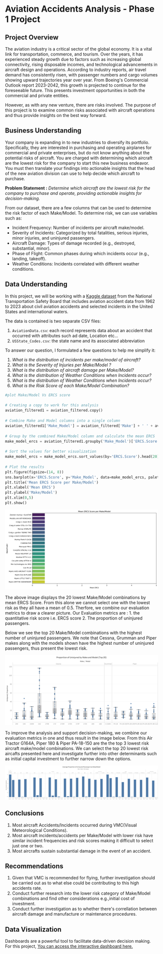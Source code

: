 # Aviation Accidents Analysis - Phase 1 Project
## Project Overview

The aviation industry is a critical sector of the global economy. It is a vital link for transportation, commerce, and tourism. Over the years, it has experienced steady growth due to factors such as increasing global connectivity, rising disposable incomes, and technological advancements in aircraft design and operations. According to industry reports, air travel demand has consistently risen, with passenger numbers and cargo volumes showing upward trajectories year over year. From Boeing's Commercial Outlook report 2023-2042, this growth is projected to continue for the foreseeable future. This presents investment opportunities in both the commercial and private entities.

However, as with any new venture, there are risks involved. The purpose of this project is to examine common risks associated with aircraft operations and thus provide insights on the best way forward.

## Business Understanding

Your company is expanding in to new industries to diversify its portfolio. Specifically, they are interested in purchasing and operating airplanes for commercial and private enterprises, but do not know anything about the potential risks of aircraft. You are charged with determining which aircraft are the lowest risk for the company to start this new business endeavor. You must then translate your findings into actionable insights that the head of the new aviation division can use to help decide which aircraft to purchase.


**Problem Statement :** *Determine which aircraft are the lowest risk for the company to purchase and operate, providing actionable insights for decision-making.*


From our dataset, there are a few columns that can be used to determine the risk factor of each Make/Model.
To determine risk, we can use variables such as:
* Incident Frequency: Number of incidents per aircraft make/model.
* Severity of Incidents: Categorized by total fatalities, serious injuries, minor injuries, and uninjured passengers.
* Aircraft Damage: Types of damage recorded (e.g., destroyed, substantial, minor).
* Phase of Flight: Common phases during which incidents occur (e.g., landing, takeoff).
* Weather Conditions: Incidents correlated with different weather conditions.

## Data Understanding

In this project, we will be working with a [Kaggle dataset](https://www.kaggle.com/datasets/khsamaha/aviation-accident-database-synopses/data) from the National Transportation Safety Board that includes aviation accident data from 1962 to 2023 about civil aviation accidents and selected incidents in the United States and international waters.

The data is contained is two separate CSV files: 
1. `AviationData.csv`: each record represents data about an accident that occurred with attributes such ad date, Location etc...
2. `USState_Codes.csv`: the state name and its associated abbreviation

To answer our question, I formulated a few questions to help me simplify it:
1. *What is the distribution of incidents per make/model of aircraft?*
2. *What is the Severity of Injuries per Make/Model ?*
3. *What is the distribution of aircraft damage per Make/Model?*
4. *What is the distribution of Weather Conditions when Incidents occur?*
5. *What is the distribution of Weather Conditions when Incidents occur?*
6. *What is the Risk Score of each Make/Model Combination?*



```python
#plot Make/Model Vs ERCS score 

# Creating a copy to work for this analysis
aviation_filtered1 = aviation_filtered.copy()

# Combine Make and Model columns into a single column
aviation_filtered1['Make_Model'] = aviation_filtered['Make'] + ' ' + aviation_filtered['Model']

# Group by the combined Make/Model column and calculate the mean ERCS
make_model_ercs = aviation_filtered1.groupby('Make_Model')['ERCS.Score'].mean().reset_index()

# Sort the values for better visualization
make_model_ercs = make_model_ercs.sort_values(by='ERCS.Score').head(20)

# Plot the results
plt.figure(figsize=(14, 8))
sns.barplot(x='ERCS.Score', y='Make_Model', data=make_model_ercs, palette='viridis')
plt.title('Mean ERCS Score per Make/Model')
plt.xlabel('Mean ERCS')
plt.ylabel('Make/Model')
plt.xlim(0,5)
plt.show()
```


    
![png](aviation-accident-analysis_files/aviation-accident-analysis_98_0.png)

The above image displays the 20 lowest Make/Model combinations by mean ERCS Score. From this alone we cannot select one with the lowest risk as they all have a mean of 0.5. Therfore, we combine our evaluation metrics to draw a clearer picture. 
Our Evaluation metrics are : 1. the quantitative risk score i.e. ERCS score  2. The proportion of uninjured passengers.

Below we see the top 20 Make/Model combinations with the highest number of uninjured passengers. We note that Cessna, Grumman and Piper makes along with the models shown have the highest number of uninjured passengers, thus present the lowest risk.



![png](aviation-accident-analysis_files/Total_Uninjured_Make_Model.png)
    
To improve the analysis and support decision-making, we combine our evaluation metrics in one and thus result in the image below. From this Air Tractor G164A, Piper 180 & Piper PA-18-150 are the the top 3 lowest risk aircraft make/model combinations. We can select the top 20 lowest risk aircafts presented here and investigate further into other determinants such as initial capital investment to further narrow down the options.

![png](aviation-accident-analysis_files/risk_combined_uninjured.png)



##  Conclusions
1. Most aircraft Accidents/Incidents occurred during VMC(Visual Meteorological Conditions).
2. Most aircraft incidents/accidents per Make/Model with lower risk have similar incident frequencies and risk scores making it difficult to select just one or two.
3. Most aircrafts sustain substantial damage in the event of an accident.

##  Recommendations
1. Given that VMC is recommended for flying, further investigation should be carried out as to what else could be contributing to this high accidents rate.
2. Conduct further research into the lower risk category of Make/Model combinations and find other considerations e.g.,initial cost of investment.
3. Conduct further investigation as to whether there's correllation between aircraft damage and manufacture or maintenance procedures.

##  Data Visualization
Dashboards are a powerful tool to facilitate data-driven decision making. For this project, [You can access the interactive dashboard here.](https://public.tableau.com/app/profile/vallary.banda/viz/aviation-accident-analysis/Aviation-dashboard)

